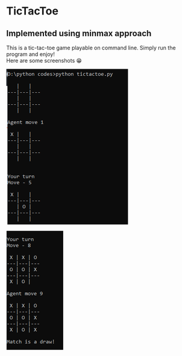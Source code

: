 # TicTacToe
## Implemented using minmax approach
This is a tic-tac-toe game playable on command line. Simply run the program and enjoy!  
Here are some screenshots 😁  

![](https://github.com/d-s-dc/TicTacToe/blob/master/Image1.png?raw)  

![](https://github.com/d-s-dc/TicTacToe/blob/master/Image2.png?raw)
